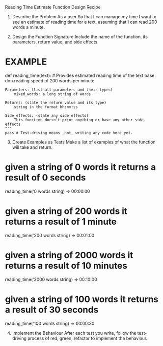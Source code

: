 Reading Time Estimate Function Design Recipe

1. Describe the Problem
As a user
So that I can manage my time
I want to see an estimate of reading time for a text, assuming that I can read 200 words a minute.

2. Design the Function Signature
Include the name of the function, its parameters, return value, and side effects.

# EXAMPLE

def reading_time(text):
    # Provides estimated reading time of the text base don reading speed of 200 words per minute

    Parameters: (list all parameters and their types)
        mixed_words: a long string of words

    Returns: (state the return value and its type)
        string in the format hh:mm:ss

    Side effects: (state any side effects)
        This function doesn't print anything or have any other side-effects
    """
    pass # Test-driving means _not_ writing any code here yet.

3. Create Examples as Tests
Make a list of examples of what the function will take and return.

# given a string of 0 words it returns a result of 0 seconds
reading_time('0 words string) => 00:00:00

# given a string of 200 words it returns a result of 1 minute
reading_time('200 words string) => 00:01:00

# given a string of 2000 words it returns a result of 10 minutes
reading_time('2000 words string) => 00:10:00

# given a string of 100 words it returns a result of 30 seconds
reading_time('100 words string) => 00:00:30

4. Implement the Behaviour
After each test you write, follow the test-driving process of red, green, refactor to implement the behaviour.



